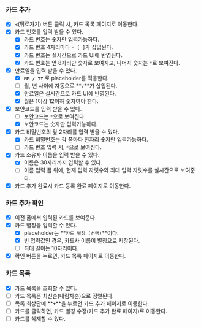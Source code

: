 ### **카드 추가**

- [x] **`<`**(뒤로가기) 버튼 클릭 시, 카드 목록 페이지로 이동한다.
- [x] 카드 번호를 입력 받을 수 있다.
    - [x] 카드 번호는 숫자만 입력가능하다.
    - [x] 카드 번호 4자리마다 `- [ ]`가 삽입된다.
    - [x] 카드 번호는 실시간으로 카드 UI에 반영된다.
    - [x] 카드 번호는 앞 8자리만 숫자로 보여지고, 나머지 숫자는 `*`로 보여진다.
- [x] 만료일을 입력 받을 수 있다.
    - [x] **`MM / YY`** 로 placeholder를 적용한다.
    - [ ] 월, 년 사이에 자동으로 **`/`**가 삽입된다.
    - [x] 만료일은 실시간으로 카드 UI에 반영된다.
    - [x] 월은 1이상 12이하 숫자여야 한다.
- [x] 보안코드를 입력 받을 수 있다.
    - [ ] 보안코드는 `*`으로 보여진다.
    - [x] 보안코드는 숫자만 입력가능하다.
- [x] 카드 비밀번호의 앞 2자리를 입력 받을 수 있다.
    - [x] 카드 비밀번호는 각 폼마다 한자리 숫자만 입력가능하다.
    - [ ] 카드 번호 입력 시, `*`으로 보여진다.
- [x] 카드 소유자 이름을 입력 받을 수 있다.
    - [x] 이름은 30자리까지 입력할 수 있다.
    - [ ] 이름 입력 폼 위에, 현재 입력 자릿수와 최대 입력 자릿수를 실시간으로 보여준다.
- [x] 카드 추가 완료시 카드 등록 완료 페이지로 이동한다.

### **카드 추가 확인**

- [x] 이전 폼에서 입력된 카드를 보여준다.
- [x] 카드 별칭을 입력할 수 있다.
    - [x] placeholder는 **`카드 별칭 (선택)`**이다.
    - [x] 빈 입력값인 경우, 카드사 이름이 별칭으로 저장된다.
    - [ ] 최대 길이는 10자리이다.
- [x] 확인 버튼을 누르면, 카드 목록 페이지로 이동한다.

### **카드 목록**

- [x] 카드 목록을 조회할 수 있다.
- [ ] 카드 목록은 최신순(내림차순)으로 정렬된다.
- [ ] 목록 최상단에 **`+`**을 누르면 카드 추가 페이지로 이동한다.
- [ ] 카드를 클릭하면, 카드 별칭 수정(카드 추가 완료 페이지)로 이동한다.
- [ ] 카드를 삭제할 수 있다.

